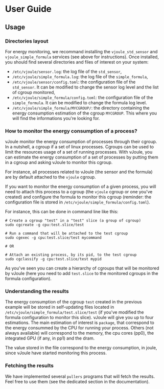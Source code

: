 # User Guide

## Usage
### Directories layout
For energy monitoring, we recommand installing the `vjoule_std_sensor` and `vjoule_simple_formula` services (see above for instructions). Once installed, you should find several directories and files of interest on your system:
- `/etc/vjoule/sensor.log`: the log file of the `std_sensor`,
- `/etc/vjoule/simple_formula.log`: the log file of the `simple_formula`,
- `/etc/vjoule/sensor/config.toml`: the configuration file of the `std_sensor`. It can be modified to change the sensor log level and the list of cgroup monitored,
- `/etc/vjoule/simple_formula/config.toml`: the configuration file of the `simple_formula`. It can be modified to change the formula log level.
- `/etc/vjoule/simple_formula/MYCGROUP/`: the directory containing the energy consumption estimation of the cgroup `MYCGROUP`. This where you will find the informations you're looking for. 

### How to monitor the energy consumption of a process?
vJoule monitor the energy consumption of processes through their cgroup. In a nutshell, a cgroup if a set of linux processes. Cgroups can be used to limit the resources usage of a set of running processes. With vJoule, you can estimate the energy consumption of a set of processes by putting them in a cgroup and asking vJoule to monitor this cgroup.

For instance, all processes related to vJoule (the sensor and the formula) are by default attached to the `vjoule` cgroup. 

If you want to monitor the energy consumption of a given process, you will need to attach this process to a cgroup (the `vjoule` cgroup or one you've created) and configure the formula to monitor this cgroup (reminder: the configuration file is stored in `/etc/vjoule/simple_formula/config.toml`).

For instance, this can be done in command line like this:
```
# Create a cgroup "test" in a "test" slice (a group of cgroup)
sudo cgcreate -g cpu:test.slice/test

# Run a command that will be attached to the test cgroup
sudo cgexec -g cpu:test.slice/test mycommand

# OR

# Attach an existing process, by its pid, to the test cgroup
sudo cgclassify -g cpu:test.slice/test mypid
```

As you've seen you can create a hierarchy of cgroups that will be monitored by vJoule (here you need to add `test.slice` to the monitored cgroups in the formula configuration). 

### Understanding the results
The energy consumption of the cgroup `test` created in the previous example will be stored in self-updating files located in `/etc/vjoule/simple_formula/test.slice/test` (if you've modified the formula configuration to monitor this slice).
vJoule will give you up to four estimations. The main estimation of interest is `package`, that correspond to the energy consummed by the CPU for running your process. Others (not always available) will correspond to the memory, the cpu cores (pp0), the integrated GPU (if any, in pp1) and the dram.

The value stored in the file correspond to the energy consumption, in joule, since vJoule have started monitoring this process.

### Fetching the results
We have implemented several `pullers` programs that will fetch the results. Feel free to use them (see the dedicated section in the documentation). 